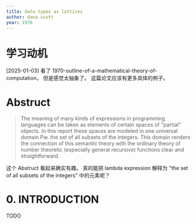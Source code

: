 ```yaml
---
title: data types as lattices
author: dana scott
year: 1976
---
```


# 学习动机

[2025-01-03]
看了 1970-outline-of-a-mathematical-theory-of-computation，
但是感觉太抽象了。
这篇论文应该有更多具体的例子。

# Abstruct

> The meaning of many kinds of expressions in programming languages
> can be taken as elements of certain spaces of "partial" objects. In
> this report these spaces are modeled in one universal domain Pw. the
> set of all subsets of the integers. This domain renders the
> connection of this semantic theory with the ordinary theory of
> number theoretic (especially general recursive) functions clear and
> straightforward.

这个 Abstruct 看起来确实有趣。
真的能把 lambda expression 解释为 "the set of all subsets of the integers"
中的元素呢？

# 0. INTRODUCTION

TODO

